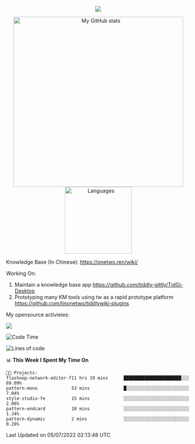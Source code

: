 <a href="https://github.com/linonetwo">
    <p align="center">
        <img src="https://github-profile-trophy.vercel.app/?username=linonetwo&column=7&theme=onedark"/>
    </p>
</a>
<a align="center" href="https://github.com/linonetwo">
  <p align="center">
    <img src="https://github-readme-stats.vercel.app/api?username=linonetwo&show_icons=true&count_private=true" alt="My GitHub stats" width="465"/>
    <img src="https://github-readme-stats.vercel.app/api/top-langs/?username=linonetwo&layout=compact&langs_count=10" alt="Languages" height="183">
  </p>
</a>

Knowledge Base (In Chinese): https://onetwo.ren/wiki/

Working On: 

1. Maintain a knowledge base app https://github.com/tiddly-gittly/TidGi-Desktop
1. Prototyping many KM tools using tw as a rapid prototype platform https://github.com/linonetwo/tiddlywiki-plugins

My opensource activieies:

![](https://visitor-badge.glitch.me/badge?page_id=linonetwo.linonetwo)

<!--START_SECTION:waka-->
![Code Time](http://img.shields.io/badge/Code%20Time-0%20secs-blue)

![Lines of code](https://img.shields.io/badge/From%20Hello%20World%20I%27ve%20Written-2%20Million%20lines%20of%20code-blue)

📊 **This Week I Spent My Time On** 

```text
🐱‍💻 Projects: 
flashoop-network-editor-f11 hrs 19 mins      ██████████████████████░░░   89.09% 
pattern-mono             53 mins             █░░░░░░░░░░░░░░░░░░░░░░░░   7.04% 
style-studio-fe          15 mins             ░░░░░░░░░░░░░░░░░░░░░░░░░   2.06% 
pattern-endcard          10 mins             ░░░░░░░░░░░░░░░░░░░░░░░░░   1.34% 
pattern-dynamic          2 mins              ░░░░░░░░░░░░░░░░░░░░░░░░░   0.28%

```


 Last Updated on 05/07/2022 02:13:48 UTC
<!--END_SECTION:waka-->
